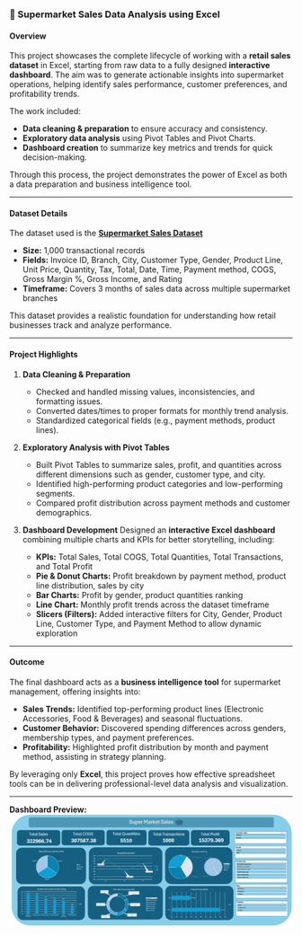 ### 🛒 Supermarket Sales Data Analysis using Excel

#### Overview

This project showcases the complete lifecycle of working with a **retail sales dataset** in Excel, starting from raw data to a fully designed **interactive dashboard**. The aim was to generate actionable insights into supermarket operations, helping identify sales performance, customer preferences, and profitability trends.

The work included:

* **Data cleaning & preparation** to ensure accuracy and consistency.
* **Exploratory data analysis** using Pivot Tables and Pivot Charts.
* **Dashboard creation** to summarize key metrics and trends for quick decision-making.

Through this process, the project demonstrates the power of Excel as both a data preparation and business intelligence tool.

---

#### Dataset Details

The dataset used is the [**Supermarket Sales Dataset**](https://github.com/FairouzGhazaly/Supermarket-Analysis/blob/main/supermarket_sales%20-.csv)

* **Size:** 1,000 transactional records
* **Fields:** Invoice ID, Branch, City, Customer Type, Gender, Product Line, Unit Price, Quantity, Tax, Total, Date, Time, Payment method, COGS, Gross Margin %, Gross Income, and Rating
* **Timeframe:** Covers 3 months of sales data across multiple supermarket branches

This dataset provides a realistic foundation for understanding how retail businesses track and analyze performance.

---

#### Project Highlights

1. **Data Cleaning & Preparation**

   * Checked and handled missing values, inconsistencies, and formatting issues.
   * Converted dates/times to proper formats for monthly trend analysis.
   * Standardized categorical fields (e.g., payment methods, product lines).

2. **Exploratory Analysis with Pivot Tables**

   * Built Pivot Tables to summarize sales, profit, and quantities across different dimensions such as gender, customer type, and city.
   * Identified high-performing product categories and low-performing segments.
   * Compared profit distribution across payment methods and customer demographics.

3. **Dashboard Development**
   Designed an **interactive Excel dashboard** combining multiple charts and KPIs for better storytelling, including:

   * **KPIs:** Total Sales, Total COGS, Total Quantities, Total Transactions, and Total Profit
   * **Pie & Donut Charts:** Profit breakdown by payment method, product line distribution, sales by city
   * **Bar Charts:** Profit by gender, product quantities ranking
   * **Line Chart:** Monthly profit trends across the dataset timeframe
   * **Slicers (Filters):** Added interactive filters for City, Gender, Product Line, Customer Type, and Payment Method to allow dynamic exploration

---

#### Outcome

The final dashboard acts as a **business intelligence tool** for supermarket management, offering insights into:

* **Sales Trends:** Identified top-performing product lines (Electronic Accessories, Food & Beverages) and seasonal fluctuations.
* **Customer Behavior:** Discovered spending differences across genders, membership types, and payment preferences.
* **Profitability:** Highlighted profit distribution by month and payment method, assisting in strategy planning.

By leveraging only **Excel**, this project proves how effective spreadsheet tools can be in delivering professional-level data analysis and visualization.

---

**Dashboard Preview:**
![Supermarket Sales Dashboard](https://github.com/FairouzGhazaly/Supermarket-Analysis/blob/main/Screenshot%202025-09-29%20173341.png)
